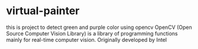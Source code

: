 # virtual-painter
this is project to detect green and purple color using opencv
OpenCV (Open Source Computer Vision Library) is a library of programming functions 
mainly for real-time computer vision. Originally developed by Intel
